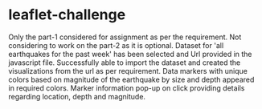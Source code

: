 # leaflet-challenge
Only the part-1 considered for assignment as per the requirement. Not considering to work on the part-2 as it is optional.
Dataset for 'all earthquakes for the past week' has been selected and Url provided in the javascript file.
Successfully able to import the dataset and created the visualizations from the url as per requirement.
Data markers with unique colors based on magnitude of the earthquake by size and depth appeared in required colors.
Marker information pop-up on click providing details regarding location, depth and magnitude. 
